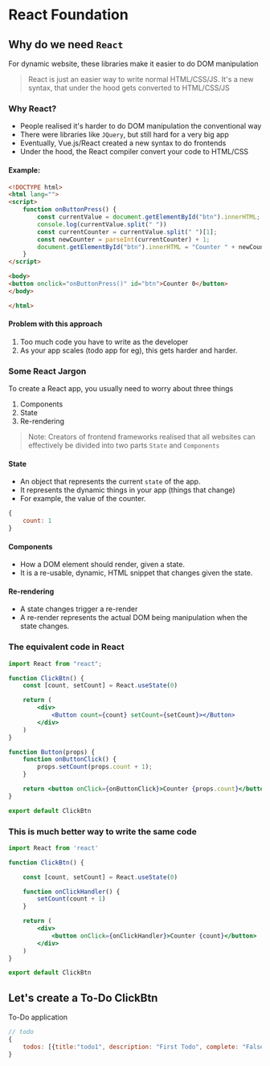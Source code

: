 # React Foundation

## Why do we need `React`

For dynamic website, these libraries make it easier to do DOM manipulation

> React is just an easier way to write normal HTML/CSS/JS.
> It's a new syntax, that under the hood gets converted to HTML/CSS/JS

### Why React?

* People realised it's harder to do DOM manipulation the conventional way
* There were libraries like `JQuery`, but still hard for a very big app
* Eventually, Vue.js/React created a new syntax to do frontends
* Under the hood, the React compiler convert your code to HTML/CSS

#### Example:

```html
<!DOCTYPE html>
<html lang="">
<script>
    function onButtonPress() {
        const currentValue = document.getElementById("btn").innerHTML;
        console.log(currentValue.split(" "))
        const currentCounter = currentValue.split(" ")[1];
        const newCounter = parseInt(currentCounter) + 1;
        document.getElementById("btn").innerHTML = "Counter " + newCounter;
    }
</script>

<body>
<button onclick="onButtonPress()" id="btn">Counter 0</button>
</body>

</html>
```

#### Problem with this approach

1. Too much code you have to write as the developer
2. As your app scales (todo app for eg), this gets
   harder and harder.

### Some React Jargon

To create a React app, you usually need to worry about three things

1. Components
2. State
3. Re-rendering

> Note: Creators of frontend frameworks realised that all websites can effectively be divided into two parts `State`
> and `Components`

#### State

* An object that represents the current `state` of the app.
* It represents the dynamic things in your app (things that change)
* For example, the value of the counter.

```javascript
{
    count: 1
}
```

#### Components

* How a DOM element should render, given a state.
* It is a re-usable, dynamic, HTML snippet that changes given the state.

#### Re-rendering

* A state changes trigger a re-render
* A re-render represents the actual DOM being manipulation when the state changes.

### The equivalent code in React

```jsx
import React from "react";

function ClickBtn() {
    const [count, setCount] = React.useState(0)

    return (
        <div>
            <Button count={count} setCount={setCount}></Button>
        </div>
    )
}

function Button(props) {
    function onButtonClick() {
        props.setCount(props.count + 1);
    }

    return <button onClick={onButtonClick}>Counter {props.count}</button>
}

export default ClickBtn
```

### This is much better way to write the same code

```jsx
import React from 'react'

function ClickBtn() {

    const [count, setCount] = React.useState(0)

    function onClickHandler() {
        setCount(count + 1)
    }

    return (
        <div>
            <button onClick={onClickHandler}>Counter {count}</button>
        </div>
    )
}

export default ClickBtn

```

## Let's create a To-Do ClickBtn
To-Do application
```jsx
// todo
{
    todos: [{title:"todo1", description: "First Todo", complete: "False"}]
}
```